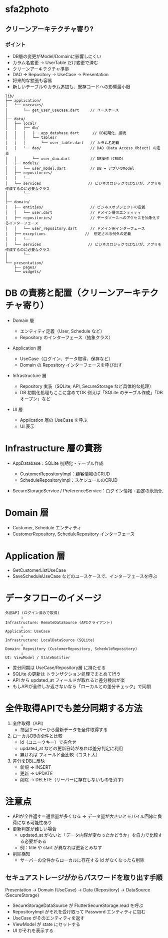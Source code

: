 # sfa2photo

## クリーンアーキテクチャ寄り?

### ポイント
- DB層の変更がModel/Domainに影響しにくい
- カラム名変更 → UserTable だけ変更で済む
- クリーンアーキテクチャ準拠
- DAO → Repository → UseCase → Presentation
- 将来的な拡張も容易
- 新しいテーブルやカラム追加も、既存コードへの影響最小限

```
lib/
├── application/
│   └── usecases/
│       └── get_user_usecase.dart     // ユースケース
│
├── data/
│   ├── local/
│   │   ├── db/
│   │   │   ├── app_database.dart      // DB初期化、接続
│   │   │   └── tables/
│   │   │       └── user_table.dart   // カラム名定義
│   │   └── dao/                      // DAO (Data Access Object) の定義
│   │       └── user_dao.dart         // DB操作（CRUD）
│   ├── models/
│   │   └── user_model.dart           // DB ↔ アプリのModel
│   ├── repositories/ 
│   │   └──　
│   └── services                     // ビジネスロジックではないが、アプリを作成するのに必要なクラス
│       └──
│
├── domain/
│   ├── entities/                     // ビジネスオブジェクトの定義
│   │   └── user.dart                 // ドメイン層のエンティティ
│   ├── repositories/                 // データソースへのアクセスを抽象化するインターフェース
│   │   └── user_repository.dart      // ドメイン用インターフェース
│   ├── exceptions 　　　　　　　　　　//  想定される例外の定義
│   │   └──　
│   └── services                     // ビジネスロジックではないが、アプリを作成するのに必要なクラス
│       └──
│
└── presentation/
    ├── pages/
    └── widgets/

```


# DB の責務と配置（クリーンアーキテクチャ寄り）

- Domain 層
     - エンティティ定義（User, Schedule など）
     - Repository のインターフェース（抽象クラス）

- Application 層
     - UseCase（ログイン、データ取得、保存など）
     - Domain の Repository インターフェースを呼び出す

- Infrastructure 層
     - Repository 実装（SQLite, API, SecureStorage など具体的な処理）
     - DB 初期化処理もここに含めてOK
          例えば「SQLite のテーブル作成」「DB オープン」など

- UI 層
     - Application 層の UseCase を呼ぶ
     - UI 表示

# Infrastructure 層の責務
- AppDatabase：SQLite 初期化・テーブル作成
     - CustomerRepositoryImpl：顧客情報のCRUD
     - ScheduleRepositoryImpl：スケジュールのCRUD

- SecureStorageService / PreferenceService：ログイン情報・設定の永続化

# Domain 層
- Customer, Schedule エンティティ
- CustomerRepository, ScheduleRepository インターフェース

# Application 層
- GetCustomerListUseCase
- SaveScheduleUseCase
 などのユースケースで、インターフェースを呼ぶ


# データフローのイメージ

```
外部API (ログイン済みで取得)
       ↓
Infrastructure: RemoteDataSource (APIクライアント)
       ↓
Application: UseCase
       ↓
Infrastructure: LocalDataSource (SQLite)
       ↓
Domain: Repository (CustomerRepository, ScheduleRepository)
       ↓
UI: ViewModel / StateNotifier
```

- 差分同期は UseCase/Repository層 に持たせる
- SQLite の更新は トランザクション処理でまとめて行う
- API から updated_at フィールドが取れると差分検出が楽
- もしAPIが全件しか返さないなら「ローカルとの差分チェック」で同期


# 全件取得APIでも差分同期する方法
1.  全件取得（API）
     - 毎回サーバーから最新データを全件取得する
1. ローカルDBの全件と比較
     - id（ユニークキー）で突合せ
     - updated_at などの更新日時があれば差分判定に利用
     - 無ければ フィールド全比較（コスト大）
1. 差分をDBに反映
     - 新規 → INSERT
     - 更新 → UPDATE
     - 削除 → DELETE（サーバーに存在しないものを消す）

# 注意点
- APIが全件返す＝通信量が多くなる
     → データ量が大きいとモバイル回線に負荷になる可能性あり
- 更新判定が難しい場合
     - updated_at がないと「データ内容が変わったかどうか」を自力で比較する必要がある
     - 例：title や start が異なれば更新とみなす
- 削除検知
     - サーバーの全件からローカルに存在する id がなくなったら削除

## セキュアストレージがからパスワードを取り出す手順
Presentation → Domain (UseCase) → Data (Repository) → DataSource (SecureStorage)
- SecureStorageDataSource が FlutterSecureStorage.read を呼ぶ
- RepositoryImpl がそれを受け取って Password エンティティに包む
- UseCase がそのエンティティを返す
- ViewModel が state にセットする
- UI がそれを表示する
